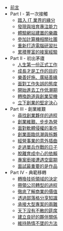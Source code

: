 * [前言](README.md)
* Part I - 第一次接觸
    * [踏入 IT 業界的緣分](01.md)
    * [發現與培育專注能力](02.md)
    * [體驗網站建置的樂趣](03.md)
    * [參加計算機相關社團](04.md)
    * [重新打造電腦研習社](05.md)
    * [累積豐富的接案經驗](06.md)
* Part II - 初出茅廬
    * [人生第一份正式工作](07.md)
    * [成長才是工作的目的](08.md)
    * [樂善好施、廣結善緣](09.md)
    * [面對工作失誤的態度](10.md)
    * [開始進去工作低潮期](11.md)
    * [轉換跑道與創業契機](12.md)
    * [立下創業的堅定決心](13.md)
* Part III - 創業維艱
    * [尋找創業夥伴的過程](14.md)
    * [創業維艱、步步為營](15.md)
    * [面對軟體侵權的事件](16.md)
    * [創業面臨低潮與拆夥](17.md)
    * [經營事業的意外插曲](18.md)
    * [走過單兵作戰的日子](19.md)
    * [脫離育成中心的依賴](20.md)
    * [專案銜接遭遇空窗期](21.md)
    * [面試最重要的是作品](22.md)
* Part IV - 典範移轉
    * [轉換技術領域的決定](23.md)
    * [帶領公司轉型的過程](24.md)
    * [徹底了解商業的價值](25.md)
    * [透過部落格分享知識](26.md)
    * [承接大型專案的兩難](27.md)
    * [天下沒有不散的筵席](28.md)
    * [建立良好的夥伴關係](29.md)
    * [維持熱情不墜的方法](30.md)